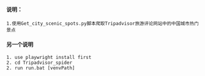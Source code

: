 #### 说明： ####
    1.使用Get_city_scenic_spots.py脚本爬取Tripadvisor旅游评论网站中的中国城市热门景点
#### 另一个说明 ####
    1. use playwright install first
    2. cd Tripadvisor_spider
    2. run run.bat [venvPath]